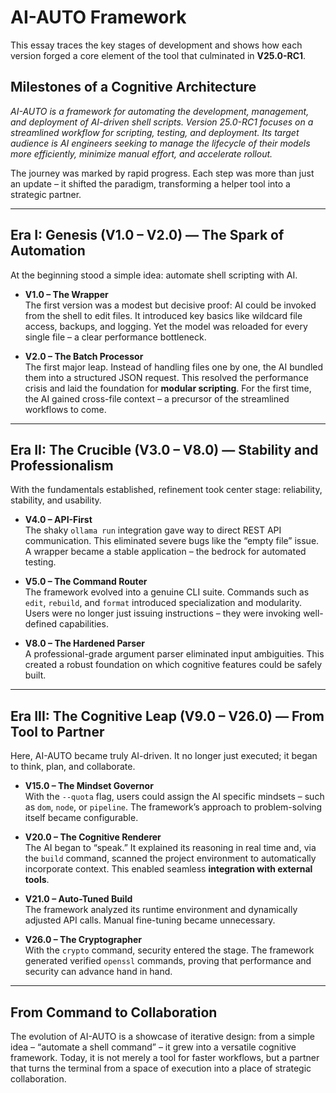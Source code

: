 # AI-AUTO Framework

This essay traces the key stages of development and shows how each version forged a core element of the tool that culminated in **V25.0-RC1**.

## Milestones of a Cognitive Architecture

*AI-AUTO is a framework for automating the development, management, and deployment of AI-driven shell scripts. Version 25.0-RC1 focuses on a streamlined workflow for scripting, testing, and deployment. Its target audience is AI engineers seeking to manage the lifecycle of their models more efficiently, minimize manual effort, and accelerate rollout.*

The journey was marked by rapid progress. Each step was more than just an update – it shifted the paradigm, transforming a helper tool into a strategic partner.

---

## Era I: Genesis (V1.0 – V2.0) — The Spark of Automation

At the beginning stood a simple idea: automate shell scripting with AI.

- **V1.0 – The Wrapper**  
  The first version was a modest but decisive proof: AI could be invoked from the shell to edit files. It introduced key basics like wildcard file access, backups, and logging. Yet the model was reloaded for every single file – a clear performance bottleneck.

- **V2.0 – The Batch Processor**  
  The first major leap. Instead of handling files one by one, the AI bundled them into a structured JSON request. This resolved the performance crisis and laid the foundation for **modular scripting**. For the first time, the AI gained cross-file context – a precursor of the streamlined workflows to come.

---

## Era II: The Crucible (V3.0 – V8.0) — Stability and Professionalism

With the fundamentals established, refinement took center stage: reliability, stability, and usability.

- **V4.0 – API-First**  
  The shaky `ollama run` integration gave way to direct REST API communication. This eliminated severe bugs like the “empty file” issue. A wrapper became a stable application – the bedrock for automated testing.

- **V5.0 – The Command Router**  
  The framework evolved into a genuine CLI suite. Commands such as `edit`, `rebuild`, and `format` introduced specialization and modularity. Users were no longer just issuing instructions – they were invoking well-defined capabilities.

- **V8.0 – The Hardened Parser**  
  A professional-grade argument parser eliminated input ambiguities. This created a robust foundation on which cognitive features could be safely built.

---

## Era III: The Cognitive Leap (V9.0 – V26.0) — From Tool to Partner

Here, AI-AUTO became truly AI-driven. It no longer just executed; it began to think, plan, and collaborate.

- **V15.0 – The Mindset Governor**  
  With the `--quota` flag, users could assign the AI specific mindsets – such as `dom`, `node`, or `pipeline`. The framework’s approach to problem-solving itself became configurable.

- **V20.0 – The Cognitive Renderer**  
  The AI began to “speak.” It explained its reasoning in real time and, via the `build` command, scanned the project environment to automatically incorporate context. This enabled seamless **integration with external tools**.

- **V21.0 – Auto-Tuned Build**  
  The framework analyzed its runtime environment and dynamically adjusted API calls. Manual fine-tuning became unnecessary.

- **V26.0 – The Cryptographer**  
  With the `crypto` command, security entered the stage. The framework generated verified `openssl` commands, proving that performance and security can advance hand in hand.

---

## From Command to Collaboration

The evolution of AI-AUTO is a showcase of iterative design: from a simple idea – “automate a shell command” – it grew into a versatile cognitive framework. Today, it is not merely a tool for faster workflows, but a partner that turns the terminal from a space of execution into a place of strategic collaboration.